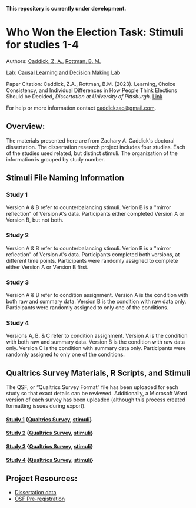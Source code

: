 **This repository is currently under development.**


# Who Won the Election Task: Stimuli for studies 1-4
Authors: [Caddick, Z. A.](https://orcid.org/0000-0002-3369-7727), [Rottman, B. M.](http://orcid.org/0000-0002-4718-3970)

Lab: [Causal Learning and Decision Making Lab](http://www.lrdc.pitt.edu/rottman/)

Paper Citation: Caddick, Z.A., Rottman, B.M. (2023). Learning, Choice Consistency, and Individual Differences in How People Think Elections Should be Decided, *Dissertation at University of Pittsburgh*. [Link](http://d-scholarship.pitt.edu/44049/) 

For help or more information contact [caddickzac@gmail.com](mailto:caddickzac@gmail.com).


## Overview:
The materials presented here are from Zachary A. Caddick's doctoral dissertation. The dissertation research project includes four studies. Each of the studies used related, but distinct stimuli. The organization of the information is grouped by study number.


## Stimuli File Naming Information

### Study 1

Version A & B refer to counterbalancing stimuli. Verion B is a "mirror reflection" of Version A's data. Participants either completed Version A or Version B, but not both. 

### Study 2

Version A & B refer to counterbalancing stimuli. Verion B is a "mirror reflection" of Version A's data. Participants completed both versions, at different time points. Participants were randomly assigned to complete either Version A or Version B first. 

### Study 3

Version A & B refer to condition assignment. Version A is the condition with both raw and summary data. Version B is the condition with raw data only. Participants were randomly assigned to only one of the conditions.

### Study 4

Versions A, B, & C refer to condition assignment. Version A is the condition with both raw and summary data. Version B is the condition with raw data only. Version  C is the condition with summary data only. Participants were randomly assigned to only one of the conditions.

## Qualtrics Survey Materials, R Scripts, and Stimuli

The QSF, or “Qualtrics Survey Format” file has been uploaded for each study so that exact details can be reviewed. Additionally, a Microsoft Word version of each survey has been uploaded (although this process created formatting issues during export). 

#### [Study 1](https://github.com/caddickzac/Who-Won-the-Election-Task/tree/main/Study%201) {[Qualtrics Survey](https://github.com/caddickzac/Who-Won-the-Election-Task/tree/main/Study%201/Qualtrics%20Survey), [stimuli](https://github.com/caddickzac/Who-Won-the-Election-Task/tree/main/Study%201/Stimuli)}

#### [Study 2](https://github.com/caddickzac/Who-Won-the-Election-Task/tree/main/Study%202) {[Qualtrics Survey](https://github.com/caddickzac/Who-Won-the-Election-Task/tree/main/Study%202/Qualtrics%20Survey), [stimuli](https://github.com/caddickzac/Who-Won-the-Election-Task/tree/main/Study%202/Stimuli)}

#### [Study 3](https://github.com/caddickzac/Who-Won-the-Election-Task/tree/main/Study%203) {[Qualtrics Survey](https://github.com/caddickzac/Who-Won-the-Election-Task/tree/main/Study%203/Qualtrics%20Survey), [stimuli](https://github.com/caddickzac/Who-Won-the-Election-Task/tree/main/Study%203/Stimuli)}

#### [Study 4](https://github.com/caddickzac/Who-Won-the-Election-Task/tree/main/Study%204) {[Qualtrics Survey](https://github.com/caddickzac/Who-Won-the-Election-Task/tree/main/Study%204/Qualtrics%20Survey), [stimuli](https://github.com/caddickzac/Who-Won-the-Election-Task/tree/main/Study%204/Stimuli)}

## Project Resources:
* [Dissertation data](https://github.com/caddickzac/Dissertation-Data)
* [OSF Pre-registration](https://osf.io/n75cz/)

